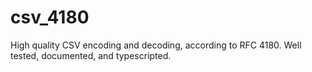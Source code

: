 # csv_4180
High quality CSV encoding and decoding, according to RFC 4180.  Well tested, documented, and typescripted.
